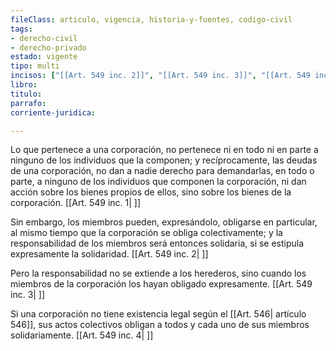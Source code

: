 ```yaml
---
fileClass: articulo, vigencia, historia-y-fuentes, codigo-civil
tags:
- derecho-civil
- derecho-privado
estado: vigente
tipo: multi
incisos: ["[[Art. 549 inc. 2]]", "[[Art. 549 inc. 3]]", "[[Art. 549 inc. 4]]", "[[Art. 549 inc. 1]]"]
libro:
titulo:
parrafo:
corriente-juridica:

---
```

Lo que pertenece a una corporación, no pertenece ni en todo ni en parte a ninguno de los individuos que la componen; y recíprocamente, las deudas de una corporación, no dan a nadie derecho para demandarlas, en todo o parte, a ninguno de los individuos que componen la corporación, ni dan acción sobre los bienes propios de ellos, sino sobre los bienes de la corporación. [[Art. 549 inc. 1| ]]

Sin embargo, los miembros pueden, expresándolo, obligarse en particular, al mismo tiempo que la corporación se obliga colectivamente; y la responsabilidad de los miembros será entonces solidaria, si se estipula expresamente la solidaridad. [[Art. 549 inc. 2| ]]

Pero la responsabilidad no se extiende a los herederos, sino cuando los miembros de la corporación los hayan obligado expresamente. [[Art. 549 inc. 3| ]]

Si una corporación no tiene existencia legal según el [[Art. 546| artículo 546]], sus actos colectivos obligan a todos y cada uno de sus miembros solidariamente. [[Art. 549 inc. 4| ]]